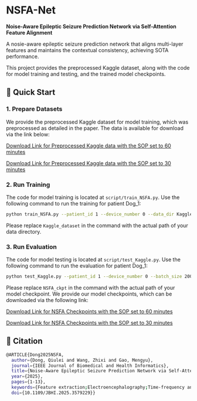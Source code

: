 # **NSFA-Net**  
**Noise-Aware Epileptic Seizure Prediction  Network via Self-Attention Feature Alignment**  

A nosie-aware epileptic seizure prediction network that aligns multi-layer features and maintains the contextual consistency, achieving SOTA performance.

This project provides the preprocessed Kaggle dataset, along with the code for model training and testing, and the trained model checkpoints.

## **🚀 Quick Start**
### **1. Prepare Datasets**

We provide the preprocessed Kaggle dataset for model training, which was preprocessed as detailed in the paper.  The data is available for download via the link below:

[Download Link for Preprocessed Kaggle data with the SOP set to 60 minutes](https://pan.baidu.com/s/12aW93-VMInjGH0eU-xmYrg?pwd=pqnw)

[Download Link for Preprocessed Kaggle data with the SOP set to 30 minutes](https://pan.baidu.com/s/1YUrX_WmwsSGxMOxTOs1b2Q?pwd=4f47)

### **2. Run Training**

The code for model training is located at `script/train_NSFA.py`. Use the following command to run the training for patient Dog_1:

```bash
python train_NSFA.py --patient_id 1 --device_number 0 --data_dir Kaggle_dataset_30 --target_preictal_interval 30
```

Please replace `Kaggle_dataset` in the command with the actual path of your data directory.

### **3. Run Evaluation**
The code for model testing is located at `script/test_Kaggle.py`. Use the following command to run the evaluation for patient Dog_1:

```bash
python test_Kaggle.py --patient_id 1 --device_number 0 --batch_size 200 --ckpt_dir NSFA_ckpt_30 --data_dir Kaggle_dataset_30 --target_preictal_interval 30
```

Please replace `NSFA_ckpt` in the command with the actual path of your model checkpoint. We provide our model checkpoints, which can be downloaded via the following link:

[Download Link for NSFA Checkpoints with the SOP set to 60 minutes](https://pan.baidu.com/s/1iqceQj95tpzETs7C4AluFQ?pwd=792j)

[Download Link for NSFA Checkpoints with the SOP set to 30 minutes]( https://pan.baidu.com/s/154zBFvzSdpwyPv0owHJtrQ?pwd=m2pj)

## 📖 Citation
```bash
@ARTICLE{Dong2025NSFA,
  author={Dong, Qiulei and Wang, Zhixi and Gao, Mengyu},
  journal={IEEE Journal of Biomedical and Health Informatics}, 
  title={Noise-Aware Epileptic Seizure Prediction Network via Self-Attention Feature Alignment}, 
  year={2025},
  pages={1-13},
  keywords={Feature extraction;Electroencephalography;Time-frequency analysis;Data mining;Training;Signal to noise ratio;Transformers;Aggregates;Bioinformatics;Sensitivity;Epileptic seizure prediction;feature alignment;noise-aware regularizer},
  doi={10.1109/JBHI.2025.3579229}}
```
